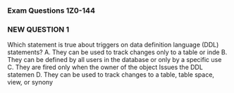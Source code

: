 ### Exam Questions 1Z0-144

### NEW QUESTION 1
Which statement is true about triggers on data definition language (DDL) statements?
A. They can be used to track changes only to a table or inde
B. They can be defined by all users in the database or only by a specific use
C. They are fired only when the owner of the object Issues the DDL statemen
D. They can be used to track changes to a table, table space, view, or synony
